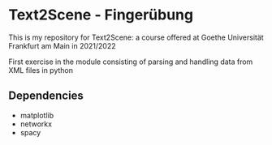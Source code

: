# Text2Scene - Fingerübung

This is my repository for Text2Scene: a course offered at Goethe Universität Frankfurt am Main in 2021/2022

First exercise in the module consisting of parsing and handling data from XML files in python


## Dependencies

* matplotlib
* networkx
* spacy

